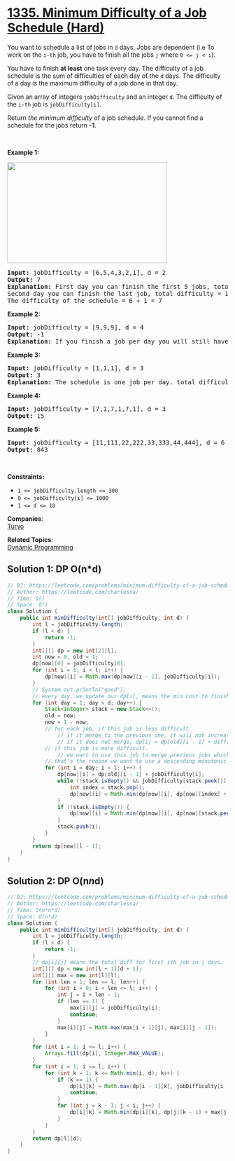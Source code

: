 # [1335. Minimum Difficulty of a Job Schedule (Hard)](https://leetcode.com/problems/minimum-difficulty-of-a-job-schedule/)

<p>You want to schedule a list of jobs in <code>d</code> days. Jobs are dependent (i.e To work on the <code>i-th</code> job, you have to finish all the jobs <code>j</code> where <code>0 &lt;= j &lt; i</code>).</p>

<p>You have to finish <strong>at least</strong> one task every day. The difficulty of a job schedule is the sum of difficulties of each day of the <code>d</code> days. The difficulty of a day is the maximum difficulty of a job done in that day.</p>

<p>Given an array of integers <code>jobDifficulty</code> and an integer <code>d</code>. The difficulty of the <code>i-th</code>&nbsp;job is&nbsp;<code>jobDifficulty[i]</code>.</p>

<p>Return <em>the minimum difficulty</em> of a job schedule. If you cannot find a schedule for the jobs return <strong>-1</strong>.</p>

<p>&nbsp;</p>
<p><strong>Example 1:</strong></p>
<img alt="" src="https://assets.leetcode.com/uploads/2020/01/16/untitled.png" style="width: 365px; height: 230px;">
<pre><strong>Input:</strong> jobDifficulty = [6,5,4,3,2,1], d = 2
<strong>Output:</strong> 7
<strong>Explanation:</strong> First day you can finish the first 5 jobs, total difficulty = 6.
Second day you can finish the last job, total difficulty = 1.
The difficulty of the schedule = 6 + 1 = 7 
</pre>

<p><strong>Example 2:</strong></p>

<pre><strong>Input:</strong> jobDifficulty = [9,9,9], d = 4
<strong>Output:</strong> -1
<strong>Explanation:</strong> If you finish a job per day you will still have a free day. you cannot find a schedule for the given jobs.
</pre>

<p><strong>Example 3:</strong></p>

<pre><strong>Input:</strong> jobDifficulty = [1,1,1], d = 3
<strong>Output:</strong> 3
<strong>Explanation:</strong> The schedule is one job per day. total difficulty will be 3.
</pre>

<p><strong>Example 4:</strong></p>

<pre><strong>Input:</strong> jobDifficulty = [7,1,7,1,7,1], d = 3
<strong>Output:</strong> 15
</pre>

<p><strong>Example 5:</strong></p>

<pre><strong>Input:</strong> jobDifficulty = [11,111,22,222,33,333,44,444], d = 6
<strong>Output:</strong> 843
</pre>

<p>&nbsp;</p>
<p><strong>Constraints:</strong></p>

<ul>
	<li><code>1 &lt;= jobDifficulty.length &lt;= 300</code></li>
	<li><code>0 &lt;=&nbsp;jobDifficulty[i] &lt;= 1000</code></li>
	<li><code>1 &lt;= d &lt;= 10</code></li>
</ul>

**Companies**:  
[Turvo](https://leetcode.com/company/turvo)

**Related Topics**:  
[Dynamic Programming](https://leetcode.com/tag/dynamic-programming/)

## Solution 1: DP O(n*d)

```java
// OJ: https://leetcode.com/problems/minimum-difficulty-of-a-job-schedule/
// Author: https://leetcode.com/charlesna/
// Time: O()
// Space: O()
class Solution {
    public int minDifficulty(int[] jobDifficulty, int d) {
        int l = jobDifficulty.length;
        if (l < d) {
            return -1;
        }
        int[][] dp = new int[2][l];
        int now = 0, old = 1;
        dp[now][0] = jobDifficulty[0];
        for (int i = 1; i < l; i++) {
            dp[now][i] = Math.max(dp[now][i - 1], jobDifficulty[i]);
        }
        // System.out.println("good");
		// every day, we update our dp[i], means the min cost to finish first ith job.
        for (int day = 1; day < d; day++) {
            Stack<Integer> stack = new Stack<>();
            old = now;
            now = 1 - now;
			// for each job, if this job is less difficult
				// if it merge to the previous one, it will not increase the dp[i] = dp[i - 1].
				// if it does not merge, dp[i] = dp[old][i - 1] + diff[i]. we need to choose the min.
			// if this job is more difficult. 
				// we want to use this job to merge previous jobs which is less difficult than it.
			// that's the reason we want to use a descending monotonic stack to keep the order.
            for (int i = day; i < l; i++) {
                dp[now][i] = dp[old][i - 1] + jobDifficulty[i];
                while (!stack.isEmpty() && jobDifficulty[stack.peek()] <= jobDifficulty[i]) {
                    int index = stack.pop();
                    dp[now][i] = Math.min(dp[now][i], dp[now][index] + jobDifficulty[i] - jobDifficulty[index]);
                }
                if (!stack.isEmpty()) {
                    dp[now][i] = Math.min(dp[now][i], dp[now][stack.peek()]);
                }
                stack.push(i);
            }
        }
        return dp[now][l - 1];
    }
}
```

## Solution 2: DP O(n*n*d)

```java
// OJ: https://leetcode.com/problems/minimum-difficulty-of-a-job-schedule/
// Author: https://leetcode.com/charlesna/
// Time: O(n*n*d)
// Space: O(n*d)
class Solution {
    public int minDifficulty(int[] jobDifficulty, int d) {
        int l = jobDifficulty.length;
        if (l < d) {
            return -1;
        }
        // dp[i][j] means the total diff for first ith job in j days.
        int[][] dp = new int[l + 1][d + 1];
        int[][] max = new int[l][l];
        for (int len = 1; len <= l; len++) {
            for (int i = 0; i + len <= l; i++) {
                int j = i + len - 1;
                if (len == 1) {
                    max[i][j] = jobDifficulty[i];
                    continue;
                }
                max[i][j] = Math.max(max[i + 1][j], max[i][j - 1]);
            }
        }
        for (int i = 1; i <= l; i++) {
            Arrays.fill(dp[i], Integer.MAX_VALUE);
        }
        for (int i = 1; i <= l; i++) {
            for (int k = 1; k <= Math.min(i, d); k++) {
                if (k == 1) {
                    dp[i][k] = Math.max(dp[i - 1][k], jobDifficulty[i - 1]);
                    continue;
                }
                for (int j = k - 1; j < i; j++) {
                    dp[i][k] = Math.min(dp[i][k], dp[j][k - 1] + max[j][i - 1]);
                }
            }
        }
        return dp[l][d];
    }
}
```